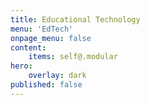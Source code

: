 ```yaml
---
title: Educational Technology
menu: 'EdTech'
onpage_menu: false
content:
    items: self@.modular
hero:
    overlay: dark
published: false
---
```

